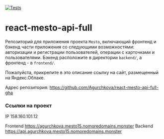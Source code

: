 [![Tests](https://github.com/Agurchkova/react-mesto-api-full-gha/actions/workflows/tests.yml/badge.svg)](https://github.com/Agurchkova/react-mesto-api-full-gha/actions/workflows/tests.yml)

# react-mesto-api-full

Репозиторий для приложения проекта `Mesto`, включающий фронтенд и бэкенд части приложения со следующими возможностями: авторизации и регистрации пользователей, операции с карточками и пользователями. Бэкенд расположите в директории `backend/`, а фронтенд - в `frontend/`.

Пожалуйста, прикрепите в это описание ссылку на сайт, размещенный на Яндекс.Облаке.

Адрес репозитория: https://github.com/Agurchkova/react-mesto-api-full-gha

### Ссылки на проект

IP 158.160.101.12

Frontend https://agurchkova.mesto15.nomoredomains.monster
Backend https://api.agurchkova.mesto15.nomoredomains.monster
